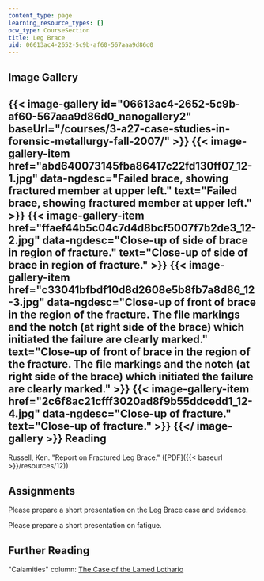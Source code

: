 ```yaml
---
content_type: page
learning_resource_types: []
ocw_type: CourseSection
title: Leg Brace
uid: 06613ac4-2652-5c9b-af60-567aaa9d86d0
---
```


Image Gallery
-------------
{{< image-gallery id="06613ac4-2652-5c9b-af60-567aaa9d86d0_nanogallery2" baseUrl="/courses/3-a27-case-studies-in-forensic-metallurgy-fall-2007/" >}}
{{< image-gallery-item href="abd640073145fba86417c22fd130ff07_12-1.jpg" data-ngdesc="Failed brace, showing fractured member at upper left." text="Failed brace, showing fractured member at upper left." >}}
{{< image-gallery-item href="ffaef44b5c04c7d4d8bcf5007f7b2de3_12-2.jpg" data-ngdesc="Close-up of side of brace in region of fracture." text="Close-up of side of brace in region of fracture." >}}
{{< image-gallery-item href="c33041bfbdf10d8d2608e5b8fb7a8d86_12-3.jpg" data-ngdesc="Close-up of front of brace in the region of the fracture. The file markings and the notch (at right side of the brace) which initiated the failure are clearly marked." text="Close-up of front of brace in the region of the fracture. The file markings and the notch (at right side of the brace) which initiated the failure are clearly marked." >}}
{{< image-gallery-item href="2c6f8ac21cfff3020ad8f9b55ddcedd1_12-4.jpg" data-ngdesc="Close-up of fracture." text="Close-up of fracture." >}}
{{</ image-gallery >}}
Reading
-------

Russell, Ken. "Report on Fractured Leg Brace." ([PDF]({{< baseurl >}}/resources/12))

Assignments
-----------

Please prepare a short presentation on the Leg Brace case and evidence.

Please prepare a short presentation on fatigue.

Further Reading
---------------

"Calamities" column: [The Case of the Lamed Lothario](https://www.designnews.com/materials-assembly/case-lamed-lothario/197338269128175)